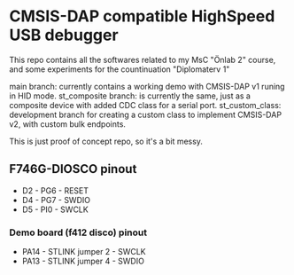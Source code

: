 # CMSIS-DAP compatible HighSpeed USB debugger

This repo contains all the softwares related to my MsC "Önlab 2" course, and some experiments for the countinuation "Diplomaterv 1"

main branch: currently contains a working demo with CMSIS-DAP v1 runing in HID mode.
st_composite branch: is currently the same, just as a composite device with added CDC class for a serial port.
st_custom_class: development branch for creating a custom class to implement CMSIS-DAP v2, with custom bulk endpoints.

This is just proof of concept repo, so it's a bit messy.

## F746G-DIOSCO pinout

-  D2 - PG6 - RESET
-  D4 - PG7 - SWDIO
-  D5 - PI0 - SWCLK

### Demo board (f412 disco) pinout
-  PA14 - STLINK jumper 2 - SWCLK
-  PA13 - STLINK jumper 4 - SWDIO
